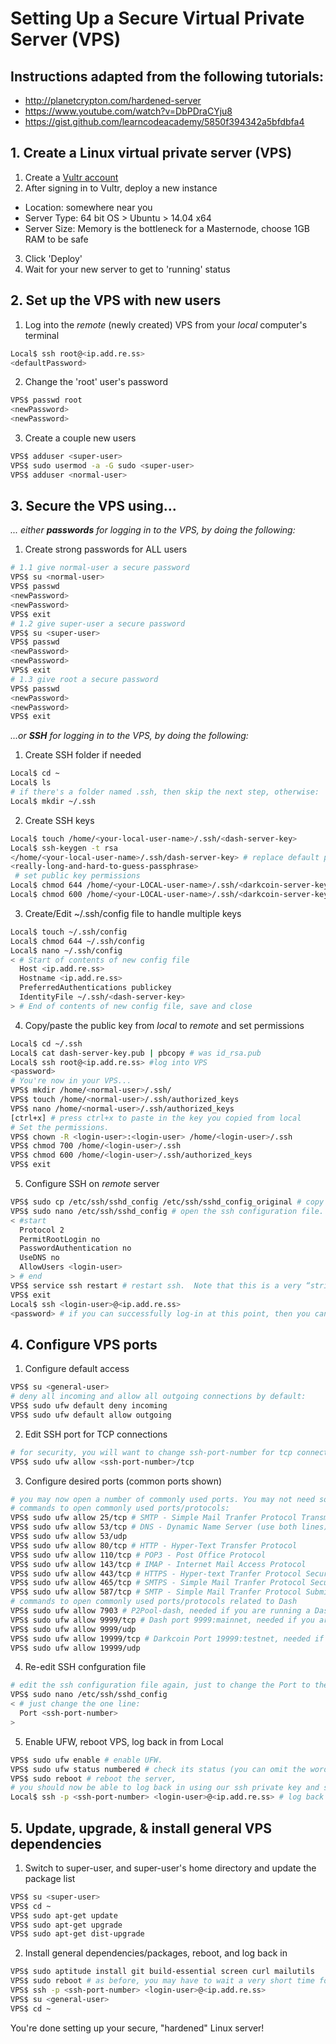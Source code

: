 # Setting Up a Secure Virtual Private Server (VPS)

## Instructions adapted from the following tutorials:
* http://planetcrypton.com/hardened-server
* https://www.youtube.com/watch?v=DbPDraCYju8
* https://gist.github.com/learncodeacademy/5850f394342a5bfdbfa4

## 1. Create a Linux virtual private server (VPS)

1. Create a [Vultr account](https://vultr.com)
2. After signing in to Vultr, deploy a new instance
  * Location: somewhere near you
  * Server Type: 64 bit OS > Ubuntu > 14.04 x64
  * Server Size: Memory is the bottleneck for a Masternode, choose 1GB RAM to be safe
3. Click 'Deploy'
4. Wait for your new server to get to 'running' status

## 2. Set up the VPS with new users

1. Log into the *remote* (newly created) VPS from your *local* computer's terminal
  ```sh
  Local$ ssh root@<ip.add.re.ss>
  <defaultPassword>
  ```
2. Change the 'root' user's password
  ```sh
  VPS$ passwd root
  <newPassword>
  <newPassword>
  ```
3. Create a couple new users
  ```sh
  VPS$ adduser <super-user>
  VPS$ sudo usermod -a -G sudo <super-user>
  VPS$ adduser <normal-user>
  ```

## 3. Secure the VPS using...

*... either __passwords__ for logging in to the VPS, by doing the following:*
1. Create strong passwords for ALL users
```sh
# 1.1 give normal-user a secure password
VPS$ su <normal-user>
VPS$ passwd
<newPassword>
<newPassword>
VPS$ exit
# 1.2 give super-user a secure password
VPS$ su <super-user>
VPS$ passwd
<newPassword>
<newPassword>
VPS$ exit
# 1.3 give root a secure password
VPS$ passwd
<newPassword>
<newPassword>
VPS$ exit
```

*...or __SSH__ for logging in to the VPS, by doing the following:*

1. Create SSH folder if needed
```sh
Local$ cd ~
Local$ ls
# if there's a folder named .ssh, then skip the next step, otherwise:
Local$ mkdir ~/.ssh
```
2. Create SSH keys
```sh
Local$ touch /home/<your-local-user-name>/.ssh/<dash-server-key>
Local$ ssh-keygen -t rsa
</home/<your-local-user-name>/.ssh/dash-server-key> # replace default path with one we just created
<really-long-and-hard-to-guess-passphrase>
 # set public key permissions
Local$ chmod 644 /home/<your-LOCAL-user-name>/.ssh/<darkcoin-server-key>.pub
Local$ chmod 600 /home/<your-LOCAL-user-name>/.ssh/<darkcoin-server-key>
```
3. Create/Edit ~/.ssh/config file to handle multiple keys
```sh
Local$ touch ~/.ssh/config
Local$ chmod 644 ~/.ssh/config
Local$ nano ~/.ssh/config
< # Start of contents of new config file
  Host <ip.add.re.ss>
  Hostname <ip.add.re.ss>
  PreferredAuthentications publickey
  IdentityFile ~/.ssh/<dash-server-key>
> # End of contents of new config file, save and close
```
4. Copy/paste the public key from *local* to *remote* and set permissions
```sh
Local$ cd ~/.ssh
Local$ cat dash-server-key.pub | pbcopy # was id_rsa.pub
Local$ ssh root@<ip.add.re.ss> #log into VPS
<password>
# You're now in your VPS...
VPS$ mkdir /home/<normal-user>/.ssh/
VPS$ touch /home/<normal-user>/.ssh/authorized_keys
VPS$ nano /home/<normal-user>/.ssh/authorized_keys
[ctrl+x] # press ctrl+x to paste in the key you copied from local
# Set the permissions.
VPS$ chown -R <login-user>:<login-user> /home/<login-user>/.ssh
VPS$ chmod 700 /home/<login-user>/.ssh
VPS$ chmod 600 /home/<login-user>/.ssh/authorized_keys
VPS$ exit
```
5. Configure SSH on *remote* server
```sh
VPS$ sudo cp /etc/ssh/sshd_config /etc/ssh/sshd_config_original # copy config file just in case we screw things up while editing it, just in case.
VPS$ sudo nano /etc/ssh/sshd_config # open the ssh configuration file. The things  we need to check, set, or add within the sshd_config file are below:
< #start
  Protocol 2
  PermitRootLogin no
  PasswordAuthentication no
  UseDNS no
  AllowUsers <login-user>
> # end
VPS$ service ssh restart # restart ssh.  Note that this is a very “strict” configuration.  You will now ONLY be allowed to log-in to your REMOTE server from your current LOCAL machine.  To be able to log-in from a different LOCAL machine you would need to copy the private ssh key from your LOCAL machine onto the other LOCAL machine.  (You might want to keep the private key on an encrypted usb flash drive for such purposes.)  If that other LOCAL machine were not also owned by you, then you would want to delete the private key from it after you were done using it.  If you were willing to compromise just a bit on security you could leave PasswordAuthentication set to yes; it would be better if you could avoid doing this, however, in the event someone guessed or otherwise found out login-user's password.  You should now try to log-out as root and then ssh log-in as <login-user>:
VPS$ exit
Local$ ssh <login-user>@<ip.add.re.ss>
<password> # if you can successfully log-in at this point, then you can continue on to the “Configuring Ports” section below.  If you cannot log-in, then you can try to go back and fix any problems by logging-in through a web-based console provided by your cloud-server's host.  If you just can't get it working no matter what, you may have to start again, rebuilding the server from scratch.
```

## 4. Configure VPS ports

1. Configure default access
```sh
VPS$ su <general-user>
# deny all incoming and allow all outgoing connections by default:
VPS$ sudo ufw default deny incoming
VPS$ sudo ufw default allow outgoing
```
2. Edit SSH port for TCP connections
```sh
# for security, you will want to change ssh-port-number for tcp connections, and open that port.  (We will refer to this as <ssh-port-number>.)
VPS$ sudo ufw allow <ssh-port-number>/tcp
```
3. Configure desired ports (common ports shown)
```sh
# you may now open a number of commonly used ports. You may not need some of these ports, or be unsure as to which you do or do not need.  For most configurations, opening the ports shown below should be safe.  If you are sure that you do not need to open some port, feel free to skip that step.  Also if you wanted to close a port later on, you could to this by simply issuing the command: sudo ufw deny <port>/<optional: protocol>.  For example, to close port 53 for everything: sudo ufw deny 53. To deny incoming tcp packets to port 53: VPS$ sudo ufw deny 53/tcp. To deny incoming udp packets to port 53: VPS$ sudo ufw deny 53/udp.  
# commands to open commonly used ports/protocols:
VPS$ sudo ufw allow 25/tcp # SMTP - Simple Mail Tranfer Protocol Transmission
VPS$ sudo ufw allow 53/tcp # DNS - Dynamic Name Server (use both lines)
VPS$ sudo ufw allow 53/udp
VPS$ sudo ufw allow 80/tcp # HTTP - Hyper-Text Transfer Protocol
VPS$ sudo ufw allow 110/tcp # POP3 - Post Office Protocol
VPS$ sudo ufw allow 143/tcp # IMAP - Internet Mail Access Protocol
VPS$ sudo ufw allow 443/tcp # HTTPS - Hyper-text Tranfer Protocol Secure
VPS$ sudo ufw allow 465/tcp # SMTPS - Simple Mail Tranfer Protocol Secure
VPS$ sudo ufw allow 587/tcp # SMTP - Simple Mail Tranfer Protocol Submission
# commands to open commonly used ports/protocols related to Dash
VPS$ sudo ufw allow 7903 # P2Pool-dash, needed if you are running a Dash P2Pool
VPS$ sudo ufw allow 9999/tcp # Dash port 9999:mainnet, needed if you are running Dash on the standard main network, both lines
VPS$ sudo ufw allow 9999/udp
VPS$ sudo ufw allow 19999/tcp # Darkcoin Port 19999:testnet, needed if you are running Dash on the testing network, both lines
VPS$ sudo ufw allow 19999/udp
```
4. Re-edit SSH confguration file
```sh
# edit the ssh configuration file again, just to change the Port to the <ssh-port-number> you chose above:
VPS$ sudo nano /etc/ssh/sshd_config
< # just change the one line:
  Port <ssh-port-number>
>
```
5. Enable UFW, reboot VPS, log back in from Local
```sh
VPS$ sudo ufw enable # enable UFW.
VPS$ sudo ufw status numbered # check its status (you can omit the word “numbered,” but it provides more information)
VPS$ sudo reboot # reboot the server,
# you should now be able to log back in using our ssh private key and ssh passphrase, now also including the new <ssh-port-number> in the login. You may have to wait about a minute or so for it to boot up before you can login
Local$ ssh -p <ssh-port-number> <login-user>@<ip.add.re.ss> # log back in, if it works, continue to the next section, “Update and Upgrade and Install General-Dependencies.”  If it does not work, you may have to rebuild from scratch, unless you can log-in via a web-console provided by your cloudserver host to try to fix the problem.
```

## 5. Update, upgrade, & install general VPS dependencies

1. Switch to super-user, and super-user's home directory and update the package list
```sh
VPS$ su <super-user>
VPS$ cd ~
VPS$ sudo apt-get update
VPS$ sudo apt-get upgrade
VPS$ sudo apt-get dist-upgrade
```
2. Install general dependencies/packages, reboot, and log back in
```sh
VPS$ sudo aptitude install git build-essential screen curl mailutils
VPS$ sudo reboot # as before, you may have to wait a very short time for it to boot up before you can login.)
VPS$ ssh -p <ssh-port-number> <login-user>@<ip.add.re.ss>
VPS$ su <general-user>
VPS$ cd ~
```

You're done setting up your secure, "hardened" Linux server!
